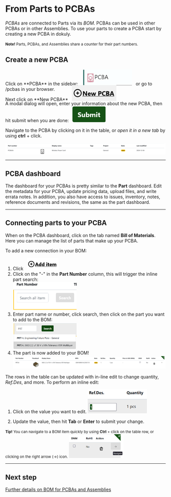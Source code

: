 # From Parts to PCBAs

*PCBAs* are connected to Parts via its *BOM*. PCBAs can be used in other PCBAs or in other Assemblies. To use your parts to create a PCBA start by creating a new PCBA in dokuly.

<small><b>Note!</b> Parts, PCBAs, and Assemblies share a counter for their part numbers.</small>

## Create a new PCBA

<p style="max-height: 35px;">
    Click on **PCBA** in the sidebar: &nbsp; <img src="../images/nav_pcba.png" height="50"> &nbsp; or go to /pcbas in your browser.
</p>

<p style="max-height: 35px;">
    Next click on **New PCBA** &nbsp; <img src="../images/new_pcba.png" height="50">
</p>

<p style="max-height: 75px;">
    A modal dialog will open, enter your information about the new PCBA, then hit submit when you are done: &nbsp; <img src="../images/submit.png" height="50">
</p>

Navigate to the PCBA by clicking on it in the table, or *open it in a new tab* by using **ctrl** + click.

<img src="../images/pcba_table_entry.png">

---

## **PCBA** dashboard

The dashboard for your PCBAs is pretty similar to the **Part** dashboard. Edit the metadata for your PCBA, update pricing data, upload files, and write errata notes. In addition, you also have access to issues, inventory, notes, reference documents and revisions, the same as the part dashboard. 

---

## Connecting parts to your PCBA

When on the PCBA dashboard, click on the tab named **Bill of Materials**. Here you can manage the list of parts that make up your PCBA. 

To add a new connection in your BOM:

<ol>
  <li>
    Click &nbsp; <img src="../images/bom_add_item.png" width="100">
  </li>
  <li>
    Click on the "-" in the <strong>Part Number</strong> column, this will trigger the inline part search: 
    <br>
    <img src="../images/bom_search.png" width="200">
  </li>
  <li>
    Enter part name or number, click search, then click on the part you want to add to the BOM:
    <br>
    <img src="../images/part_search.png" width="200">
  </li>
  <li>
    The part is now added to your BOM!
    <br>
    <img src="../images/bom_entry.png">
  </li>
</ol>

The rows in the table can be updated with in-line edit to change quantity, *Ref.Des*, and more.
To perform an inline edit:

1. Click on the value you want to edit.
    <img src="../images/inline_edit.png" height="75">

2. Update the value, then hit **Tab** or **Enter** to submit your change.


<small><b>Tip!</b> You can navigate to a BOM item quickly by using **Ctrl** + click on the table row, or clicking on the right arrow (->) icon.</small>
    <img src="../images/quick_navigation.png" height="75">

---

## Next step

<a href="/pcbas_and_assemblies">Further details on BOM for PCBAs and Assemblies</a>